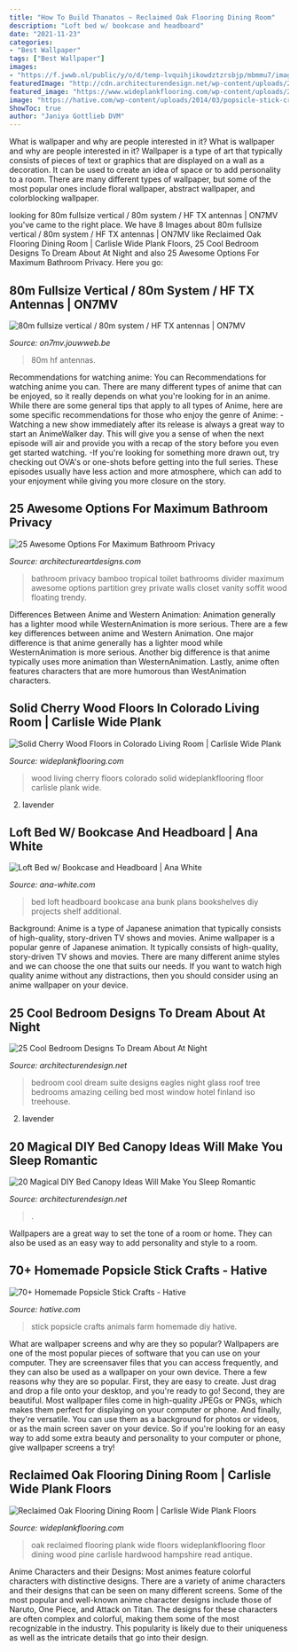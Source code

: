 ```yaml
---
title: "How To Build Thanatos ~ Reclaimed Oak Flooring Dining Room"
description: "Loft bed w/ bookcase and headboard"
date: "2021-11-23"
categories:
- "Best Wallpaper"
tags: ["Best Wallpaper"]
images:
- "https://f.jwwb.nl/public/y/o/d/temp-lvquihjikowdztzrsbjp/mbmmu7/image-42.png"
featuredImage: "http://cdn.architecturendesign.net/wp-content/uploads/2014/09/3-eagles-view-suite.jpg"
featured_image: "https://www.wideplankflooring.com/wp-content/uploads/2016/12/Cherry-Amber-Colorado-Radiant-Heat.jpg"
image: "https://hative.com/wp-content/uploads/2014/03/popsicle-stick-crafts/5-diy-stick-farm-animals.jpg"
ShowToc: true
author: "Janiya Gottlieb DVM"
---
```



What is wallpaper and why are people interested in it?
What is wallpaper and why are people interested in it?
Wallpaper is a type of art that typically consists of pieces of text or graphics that are displayed on a wall as a decoration. It can be used to create an idea of space or to add personality to a room. There are many different types of wallpaper, but some of the most popular ones include floral wallpaper, abstract wallpaper, and colorblocking wallpaper.

	

		
looking for 80m fullsize vertical / 80m system / HF TX antennas | ON7MV you've came to the right place. We have 8 Images about 80m fullsize vertical / 80m system / HF TX antennas | ON7MV like Reclaimed Oak Flooring Dining Room | Carlisle Wide Plank Floors, 25 Cool Bedroom Designs To Dream About At Night and also 25 Awesome Options For Maximum Bathroom Privacy. Here you go:
		
    
## 80m Fullsize Vertical / 80m System / HF TX Antennas | ON7MV

<img loading=lazy src="https://f.jwwb.nl/public/y/o/d/temp-lvquihjikowdztzrsbjp/mbmmu7/image-42.png" onerror="this.onerror=null;this.src='https://tse1.mm.bing.net/th?id=OIP.CstaZglRbnB411vr3VfYkAHaJ3&amp;pid=15.1';" alt="80m fullsize vertical / 80m system / HF TX antennas | ON7MV">

_Source: on7mv.jouwweb.be_

>80m hf antennas. 

	

Recommendations for watching anime: You can
Recommendations for watching anime you can. There are many different types of anime that can be enjoyed, so it really depends on what you're looking for in an anime. While there are some general tips that apply to all types of Anime, here are some specific recommendations for those who enjoy the genre of Anime: 
-Watching a new show immediately after its release is always a great way to start an AnimeWalker day. This will give you a sense of when the next episode will air and provide you with a recap of the story before you even get started watching. 
-If you're looking for something more drawn out, try checking out OVA's or one-shots before getting into the full series. These episodes usually have less action and more atmosphere, which can add to your enjoyment while giving you more closure on the story.

    
## 25 Awesome Options For Maximum Bathroom Privacy

<img loading=lazy src="http://www.architectureartdesigns.com/wp-content/uploads/2013/10/12210.jpg" onerror="this.onerror=null;this.src='https://tse1.mm.bing.net/th?id=OIP.qs4rIBhikfP0j1DPZkrzZQAAAA&amp;pid=15.1';" alt="25 Awesome Options For Maximum Bathroom Privacy">

_Source: architectureartdesigns.com_

>bathroom privacy bamboo tropical toilet bathrooms divider maximum awesome options partition grey private walls closet vanity soffit wood floating trendy. 

	

Differences Between Anime and Western Animation: Animation generally has a lighter mood while WesternAnimation is more serious.
There are a few key differences between anime and Western Animation. One major difference is that anime generally has a lighter mood while WesternAnimation is more serious. Another big difference is that anime typically uses more animation than WesternAnimation. Lastly, anime often features characters that are more humorous than WestAnimation characters.

    
## Solid Cherry Wood Floors In Colorado Living Room | Carlisle Wide Plank

<img loading=lazy src="https://www.wideplankflooring.com/wp-content/uploads/2016/12/Cherry-Amber-Colorado-Radiant-Heat.jpg" onerror="this.onerror=null;this.src='https://tse2.mm.bing.net/th?id=OIP.5xjmZzhOQXILLPoK8sktKAHaLI&amp;pid=15.1';" alt="Solid Cherry Wood Floors in Colorado Living Room | Carlisle Wide Plank">

_Source: wideplankflooring.com_

>wood living cherry floors colorado solid wideplankflooring floor carlisle plank wide. 

	

2. lavender 

    
## Loft Bed W/ Bookcase And Headboard | Ana White

<img loading=lazy src="https://www.ana-white.com/sites/default/files/3154805398_1329087926.JPG" onerror="this.onerror=null;this.src='https://tse4.mm.bing.net/th?id=OIP.IHX5XW8mauRuVz3wdghXfACoEs&amp;pid=15.1';" alt="Loft Bed w/ Bookcase and Headboard | Ana White">

_Source: ana-white.com_

>bed loft headboard bookcase ana bunk plans bookshelves diy projects shelf additional. 

	

Background: Anime is a type of Japanese animation that typically consists of high-quality, story-driven TV shows and movies.
Anime wallpaper is a popular genre of Japanese animation. It typically consists of high-quality, story-driven TV shows and movies. There are many different anime styles and we can choose the one that suits our needs. If you want to watch high quality anime without any distractions, then you should consider using an anime wallpaper on your device.

    
## 25 Cool Bedroom Designs To Dream About At Night

<img loading=lazy src="http://cdn.architecturendesign.net/wp-content/uploads/2014/09/3-eagles-view-suite.jpg" onerror="this.onerror=null;this.src='https://tse3.mm.bing.net/th?id=OIP.qqv52_Bmlws0_szenN_IJwHaLH&amp;pid=15.1';" alt="25 Cool Bedroom Designs To Dream About At Night">

_Source: architecturendesign.net_

>bedroom cool dream suite designs eagles night glass roof tree bedrooms amazing ceiling bed most window hotel finland iso treehouse. 

	

2. lavender 

    
## 20 Magical DIY Bed Canopy Ideas Will Make You Sleep Romantic

<img loading=lazy src="https://cdn.architecturendesign.net/wp-content/uploads/2015/07/AD-DIY-Bed-Canopy-5.jpg" onerror="this.onerror=null;this.src='https://tse3.mm.bing.net/th?id=OIP.rSlS-P24WMJJJnProar_iAHaLF&amp;pid=15.1';" alt="20 Magical DIY Bed Canopy Ideas Will Make You Sleep Romantic">

_Source: architecturendesign.net_

>. 

	

Wallpapers are a great way to set the tone of a room or home. They can also be used as an easy way to add personality and style to a room.

    
## 70+ Homemade Popsicle Stick Crafts - Hative

<img loading=lazy src="https://hative.com/wp-content/uploads/2014/03/popsicle-stick-crafts/5-diy-stick-farm-animals.jpg" onerror="this.onerror=null;this.src='https://tse4.mm.bing.net/th?id=OIP.XB7n02ezusAT9PL9tqoLQAHaF3&amp;pid=15.1';" alt="70+ Homemade Popsicle Stick Crafts - Hative">

_Source: hative.com_

>stick popsicle crafts animals farm homemade diy hative. 

	

What are wallpaper screens and why are they so popular?
Wallpapers are one of the most popular pieces of software that you can use on your computer. They are screensaver files that you can access frequently, and they can also be used as a wallpaper on your own device. There a few reasons why they are so popular. First, they are easy to create. Just drag and drop a file onto your desktop, and you're ready to go! Second, they are beautiful. Most wallpaper files come in high-quality JPEGs or PNGs, which makes them perfect for displaying on your computer or phone. And finally, they're versatile. You can use them as a background for photos or videos, or as the main screen saver on your device. So if you're looking for an easy way to add some extra beauty and personality to your computer or phone, give wallpaper screens a try!

    
## Reclaimed Oak Flooring Dining Room | Carlisle Wide Plank Floors

<img loading=lazy src="https://www.wideplankflooring.com/wp-content/uploads/2018/09/Reclaimed-Oak-in-a-New-Hampshire-Dining-Room.jpg" onerror="this.onerror=null;this.src='https://tse2.mm.bing.net/th?id=OIP.pkqYqAXV6zri1aq2G2VHRgHaLJ&amp;pid=15.1';" alt="Reclaimed Oak Flooring Dining Room | Carlisle Wide Plank Floors">

_Source: wideplankflooring.com_

>oak reclaimed flooring plank wide floors wideplankflooring floor dining wood pine carlisle hardwood hampshire read antique. 

	

Anime Characters and their Designs: Most animes feature colorful characters with distinctive designs.
There are a variety of anime characters and their designs that can be seen on many different screens. Some of the most popular and well-known anime character designs include those of Naruto, One Piece, and Attack on Titan. The designs for these characters are often complex and colorful, making them some of the most recognizable in the industry. This popularity is likely due to their uniqueness as well as the intricate details that go into their design.

